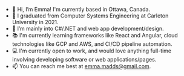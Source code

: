 - 👋 Hi, I’m Emma! I'm currently based in Ottawa, Canada.
- 🎉 I graduated from Computer Systems Engineering at Carleton University in 2021. 
- 👀 I’m mainly into C#/.NET and web app development/design.
- 📚 I'm currently learning frameworks like React and Angular, cloud technologies like GCP and AWS, and CI/CD pipeline automation.
- 💻 I'm currently open to work, and would love anything full-time involving developing software or web applications/pages.
- 📫 You can reach me best at emma.madds@gmail.com.

<!---
emmamaddock/emmamaddock is a ✨ special ✨ repository because its `README.md` (this file) appears on your GitHub profile.
You can click the Preview link to take a look at your changes.
--->
